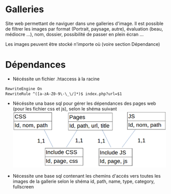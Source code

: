 # Galleries
Site web permettant de naviguer dans une galleries d'image.
Il est possible de filtrer les images par format (Portrait, paysage, autre), évaluation (beau, médiocre ...), nom, dossier, possibilité de passer en plein écran ...

Les images peuvent être stocké n'importe où (voire section Dépendance)

# Dépendances
- Nécéssite un fichier .htaccess à la racine
```
RewriteEngine On
RewriteRule ^([a-zA-Z0-9\-\_\/]*)$ index.php?url=$1
```

- Nécéssite una base sql pour gérer les dépendances des pages web (pour les fichier css et js), selon le shéma suivant
  ![Shéma relationnel de la bbd](Shéma.png)
  
- Nécessite une base sql contenant les chemins d'accés vers toutes les images de la gallerie selon le shéma
  id, path, name, type, category, fullscreen
